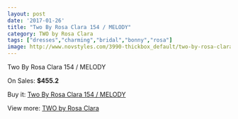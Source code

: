 ```yaml
---
layout: post
date: '2017-01-26'
title: "Two By Rosa Clara 154 / MELODY"
category: TWO by Rosa Clara
tags: ["dresses","charming","bridal","bonny","rosa"]
image: http://www.novstyles.com/3990-thickbox_default/two-by-rosa-clara-154-melody.jpg
---
```

Two By Rosa Clara 154 / MELODY

On Sales: **$455.2**
<a href="https://www.novstyles.com/en/two-by-rosa-clara/2461-two-by-rosa-clara-154-melody.html"><amp-img layout="responsive" width="600" height="600" src="//www.novstyles.com/3990-thickbox_default/two-by-rosa-clara-154-melody.jpg" alt="Two By Rosa Clara 154 / MELODY 0" /></a>

Buy it: [Two By Rosa Clara 154 / MELODY](https://www.novstyles.com/en/two-by-rosa-clara/2461-two-by-rosa-clara-154-melody.html "Two By Rosa Clara 154 / MELODY")

View more: [TWO by Rosa Clara](https://www.novstyles.com/en/16-two-by-rosa-clara "TWO by Rosa Clara")